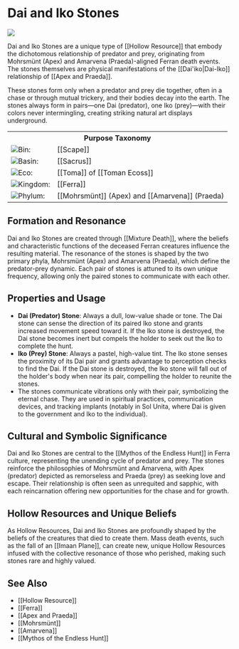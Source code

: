 <!-- wiki-header-section:start -->
# Dai and Iko Stones

<img src="wiki_images/Dai and Iko Stones.png"><i><!--Paired Dai (predator) and Iko (prey) stones, showing their distinct coloration and natural separation.--></i></img>

Dai and Iko Stones are a unique type of [[Hollow Resource]] that embody the dichotomous relationship of predator and prey, originating from Mohrsmünt (Apex) and Amarvena (Praeda)-aligned Ferran death events. The stones themselves are physical manifestations of the [[Dai'iko|Dai-Iko]] relationship of [[Apex and Praeda]].

These stones form only when a predator and prey die together, often in a chase or through mutual trickery, and their bodies decay into the earth. The stones always form in pairs—one Dai (predator), one Iko (prey)—with their colors never intermingling, creating striking natural art displays underground.

<!-- wiki-header-section:end -->

<!-- taxonomy-table-section:start -->
<div class="taxonomy-table">
  <table>
    <tr>
      <th colspan="3">Purpose Taxonomy</th>
    </tr>
    <tr>
      <td class="taxon-label"><img src="svg/bin.svg" class="taxon-icon">Bin:</td>
      <td class="taxon-content" colspan="2">[[Scape]]</td>
    </tr>
    <tr>
      <td class="taxon-label"><img src="svg/basin.svg" class="taxon-icon">Basin:</td>
      <td class="taxon-content" colspan="2">[[Sacrus]]</td>
    </tr>
    <tr>
      <td class="taxon-label"><img src="svg/eco.svg" class="taxon-icon">Eco:</td>
      <td class="taxon-content" colspan="2">[[Toma]] of [[Toman Ecoss]]</td>
    </tr>
    <tr>
      <td class="taxon-label"><img src="svg/kingdom.svg" class="taxon-icon">Kingdom:</td>
      <td class="taxon-content" colspan="2">[[Ferra]]</td>
    </tr>
    <tr>
      <td class="taxon-label"><img src="svg/phylum.svg" class="taxon-icon">Phylum:</td>
      <td class="taxon-content" colspan="2">[[Mohrsmünt]] (Apex) and [[Amarvena]] (Praeda)</td>
    </tr>
  </table>
</div>
<!-- taxonomy-table-section:end -->

## Formation and Resonance

Dai and Iko Stones are created through [[Mixture Death]], where the beliefs and characteristic functions of the deceased Ferran creatures influence the resulting material. The resonance of the stones is shaped by the two primary phyla, Mohrsmünt (Apex) and Amarvena (Praeda), which define the predator-prey dynamic. Each pair of stones is attuned to its own unique frequency, allowing only the paired stones to communicate with each other.

## Properties and Usage

- **Dai (Predator) Stone**: Always a dull, low-value shade or tone. The Dai stone can sense the direction of its paired Iko stone and grants increased movement speed toward it. If the Iko stone is destroyed, the Dai stone becomes inert but compels the holder to seek out the Iko to complete the hunt.
- **Iko (Prey) Stone**: Always a pastel, high-value tint. The Iko stone senses the proximity of its Dai pair and grants advantage to perception checks to find the Dai. If the Dai stone is destroyed, the Iko stone will fall out of the holder's body when near its pair, compelling the holder to reunite the stones.
- The stones communicate vibrations only with their pair, symbolizing the eternal chase. They are used in spiritual practices, communication devices, and tracking implants (notably in Sol Unita, where Dai is given to the government and Iko to the individual).

## Cultural and Symbolic Significance

Dai and Iko Stones are central to the [[Mythos of the Endless Hunt]] in Ferra culture, representing the unending cycle of predator and prey. The stones reinforce the philosophies of Mohrsmünt and Amarvena, with Apex (predator) depicted as remorseless and Praeda (prey) as seeking love and escape. Their relationship is often seen as unrequited and sapphic, with each reincarnation offering new opportunities for the chase and for growth.

## Hollow Resources and Unique Beliefs

As Hollow Resources, Dai and Iko Stones are profoundly shaped by the beliefs of the creatures that died to create them. Mass death events, such as the fall of an [[Imaan Plane]], can create new, unique Hollow Resources infused with the collective resonance of those who perished, making such stones rare and highly valued.

## See Also
- [[Hollow Resource]]
- [[Ferra]]
- [[Apex and Praeda]]
- [[Mohrsmünt]]
- [[Amarvena]]
- [[Mythos of the Endless Hunt]]
